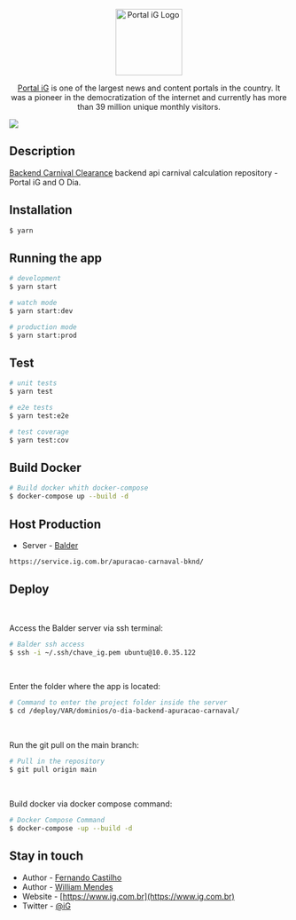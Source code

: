 <p align="center">
  <a href="https://www.ig.com.br" target="blank"><img src="https://i0.statig.com.br/sass-canais/ig/images/home/logo_iguinho_home.png" width="120" alt="Portal iG Logo" /></a>
</p>

[circleci-image]: https://img.shields.io/circleci/build/github/nestjs/nest/master?token=abc123def456
[circleci-url]: https://circleci.com/gh/nestjs/nest

  <p align="center"><a href="https://www.ig.com.br" target="_blank">Portal iG</a> is one of the largest news and content portals in the country. It was a pioneer in the democratization of the internet and currently has more than 39 million unique monthly visitors.</p>
    <p align="center">


  <a href="https://twitter.com/iG" target="_blank"><img src="https://img.shields.io/twitter/follow/nestframework.svg?style=social&label=Follow"></a>
</p>
  <!--[![Backers on Open Collective](https://opencollective.com/nest/backers/badge.svg)](https://opencollective.com/nest#backer)
  [![Sponsors on Open Collective](https://opencollective.com/nest/sponsors/badge.svg)](https://opencollective.com/nest#sponsor)-->

## Description

[Backend Carnival Clearance](https://github.com/Portal-iG/o-dia-backend-apuracao-carnaval) backend api carnival calculation repository - Portal iG and O Dia.

## Installation

```bash
$ yarn
```

## Running the app

```bash
# development
$ yarn start

# watch mode
$ yarn start:dev

# production mode
$ yarn start:prod
```

## Test

```bash
# unit tests
$ yarn test

# e2e tests
$ yarn test:e2e

# test coverage
$ yarn test:cov
```

## Build Docker

```bash
# Build docker whith docker-compose
$ docker-compose up --build -d
```

## Host Production

- Server - [Balder](https://service.ig.com.br/apuracao-carnaval-bknd/)
```bash
https://service.ig.com.br/apuracao-carnaval-bknd/
```

## Deploy

<br>

Access the Balder server via ssh terminal:

```bash
# Balder ssh access
$ ssh -i ~/.ssh/chave_ig.pem ubuntu@10.0.35.122
```

<br>

Enter the folder where the app is located:

```bash
# Command to enter the project folder inside the server
$ cd /deploy/VAR/dominios/o-dia-backend-apuracao-carnaval/ 
```

<br>

Run the git pull on the main branch:

```bash
# Pull in the repository
$ git pull origin main
```

<br>

Build docker via docker compose command:

```bash
# Docker Compose Command
$ docker-compose -up --build -d
```


## Stay in touch

- Author - [Fernando Castilho](https://github.com/CastilhoF)
- Author - [William Mendes](https://github.com/WillianMendes)
- Website - [https://www.ig.com.br](https://www.ig.com.br)
- Twitter - [@iG](https://twitter.com/iG)

